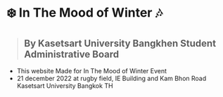 # ❄️ In The Mood of Winter 🎶
> ## **By Kasetsart University Bangkhen Student Administrative Board**
- This website Made for In The Mood of Winter Event
- 21 december 2022 at rugby field, IE Building and Kam Bhon Road Kasetsart University Bangkok TH
